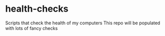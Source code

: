 # health-checks
Scripts that check the health of my computers
This repo will be populated with lots of fancy checks
